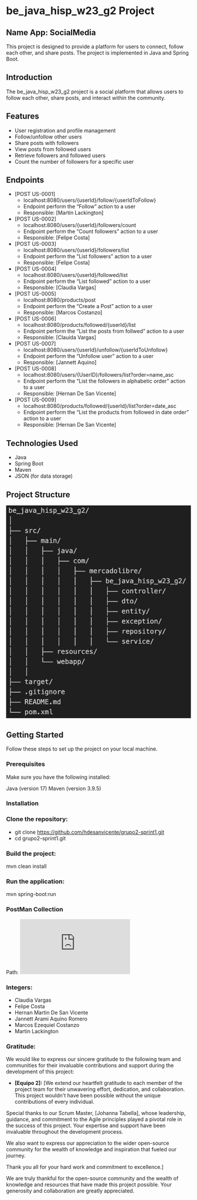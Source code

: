 # be_java_hisp_w23_g2 Project

## Name App: SocialMedia

This project is designed to provide a platform for users to connect, follow each other, and share posts. The project is implemented in Java and Spring Boot.

## Introduction
The be_java_hisp_w23_g2 project is a social platform that allows users to follow each other, share posts, and interact within the community.

## Features
- User registration and profile management
- Follow/unfollow other users
- Share posts with followers
- View posts from followed users
- Retrieve followers and followed users
- Count the number of followers for a specific user

## Endpoints
- [POST US-0001]
  - localhost:8080/users/{userId}/follow/{userIdToFollow}
  - Endpoint perform the “Follow” action to a user
  - Responsible: [Martin Lackington]
- [POST US-0002]
  - localhost:8080/users/{userId}/followers/count
  - Endpoint perform the “Count followers” action to a user
  - Responsible: [Felipe Costa]
- [POST US-0003]
  - localhost:8080/users/{userId}/followers/list
  - Endpoint perform the “List followers” action to a user
  - Responsible: [Felipe Costa]
- [POST US-0004]
  - localhost:8080/users/{userId}/followed/list
  - Endpoint perform the “List followed” action to a user
  - Responsible: [Claudia Vargas]
- [POST US-0005]
  - localhost:8080/products/post
  - Endpoint perform the “Create a Post” action to a user
  - Responsible: [Marcos Costanzo]
- [POST US-0006]
  - localhost:8080/products/followed/{userId}/list
  - Endpoint perform the “List the posts from follwed” action to a user
  - Responsible: [Clauida Vargas]
- [POST US-0007]
  - localhost:8080/users/{userId}/unfollow/{userIdToUnfollow}
  - Endpoint perform the “Unfollow user” action to a user
  - Responsible: [Jannett Aquino]
- [POST US-0008]
  - localhost:8080/users/{UserID}/followers/list?order=name_asc
  - Endpoint perform the “List the followers in alphabetic order” action to a user
  - Responsible: [Hernan De San Vicente]
- [POST US-0009]
  - localhost:8080/products/followed/{userId}/list?order=date_asc
  - Endpoint perform the “List the products from followed in date order” action to a user
  - Responsible: [Hernan De San Vicente]

## Technologies Used
- Java
- Spring Boot
- Maven
- JSON (for data storage)

## Project Structure
![Project Structure](images/project-structure.png)

## Getting Started
Follow these steps to set up the project on your local machine.

### Prerequisites
Make sure you have the following installed:

Java (version 17)
Maven (version 3.9.5)

### Installation

### Clone the repository:
- git clone https://github.com/hdesanvicente/grupo2-sprint1.git
- cd grupo2-sprint1.git

### Build the project:
mvn clean install

### Run the application:
mvn spring-boot:run

### PostMan Collection
Path: ![/src/main/resources/Sprint 1.postman_collection.json](https://github.com/hdesanvicente/grupo2-sprint1/blob/main/src/main/resources/Sprint%201.postman_collection.json)

### Integers:
- Claudia Vargas
- Felipe Costa
- Hernan Martin De San Vicente
- Jannett Arami Aquino Romero
- Marcos Ezequiel Costanzo
- Martin Lackington

### Gratitude:
We would like to express our sincere gratitude to the following team and communities for their invaluable contributions and support during the development of this project:

- **[Equipo 2]:** [We extend our heartfelt gratitude to each member of the project team for their unwavering effort, dedication, and collaboration. This project wouldn't have been possible without the unique contributions of every individual.

Special thanks to our Scrum Master, [Johanna Tabella], whose leadership, guidance, and commitment to the Agile principles played a pivotal role in the success of this project. Your expertise and support have been invaluable throughout the development process.

We also want to express our appreciation to the wider open-source community for the wealth of knowledge and inspiration that fueled our journey.

Thank you all for your hard work and commitment to excellence.]

We are truly thankful for the open-source community and the wealth of knowledge and resources that have made this project possible. Your generosity and collaboration are greatly appreciated.
